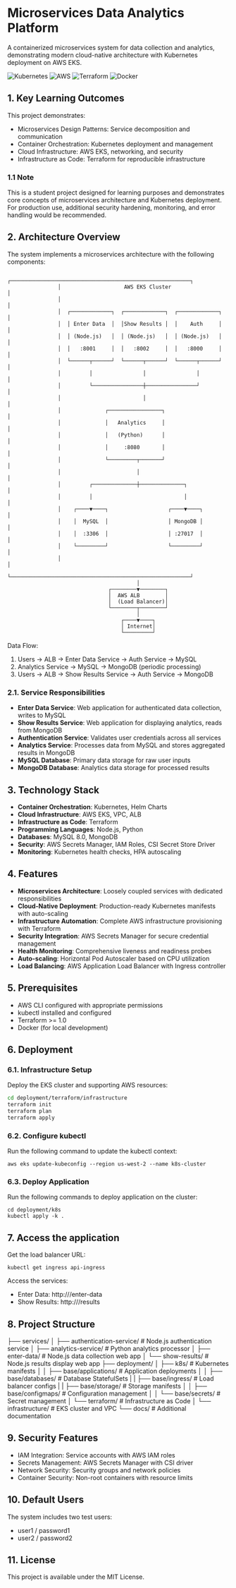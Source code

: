 # Microservices Data Analytics Platform

A containerized microservices system for data collection and analytics, demonstrating modern cloud-native architecture with Kubernetes deployment on AWS EKS.

![Kubernetes](https://img.shields.io/badge/kubernetes-%23326ce5.svg?style=for-the-badge&logo=kubernetes&logoColor=white)
![AWS](https://img.shields.io/badge/AWS-%23FF9900.svg?style=for-the-badge&logo=amazon-aws&logoColor=white)
![Terraform](https://img.shields.io/badge/terraform-%235835CC.svg?style=for-the-badge&logo=terraform&logoColor=white)
![Docker](https://img.shields.io/badge/docker-%230db7ed.svg?style=for-the-badge&logo=docker&logoColor=white)

## 1. Key Learning Outcomes

This project demonstrates:

* Microservices Design Patterns: Service decomposition and communication
* Container Orchestration: Kubernetes deployment and management
* Cloud Infrastructure: AWS EKS, networking, and security
* Infrastructure as Code: Terraform for reproducible infrastructure

### 1.1 Note

This is a student project designed for learning purposes and demonstrates core concepts of microservices architecture and Kubernetes deployment. For production use, additional security hardening, monitoring, and error handling would be recommended.

## 2. Architecture Overview

The system implements a microservices architecture with the following components:

                    ┌─────────────────────────────────────────────────────────┐
                    │                    AWS EKS Cluster                      │
                    │                                                         │
                    │  ┌─────────────┐  ┌─────────────┐  ┌─────────────┐      │
                    │  │ Enter Data  │  │Show Results │  │    Auth     │      │
                    │  │ (Node.js)   │  │ (Node.js)   │  │ (Node.js)   │      │
                    │  │   :8001     │  │   :8002     │  │   :8000     │      │
                    │  └──────┬──────┘  └──────┬──────┘  └──────┬──────┘      │
                    │         │                │                │             │
                    │         └────────────────┼────────────────┘             │
                    │                          │                              │
                    │              ┌─────────────────┐                        │
                    │              │   Analytics     │                        │
                    │              │   (Python)      │                        │
                    │              │     :8080       │                        │
                    │              └─────────┬───────┘                        │
                    │                        │                                │
                    │         ┌──────────────┼──────────────┐                 │
                    │         │                             │                 │
                    │    ┌────▼────┐                   ┌────▼────┐            │
                    │    │  MySQL  │                   │ MongoDB │            │
                    │    │  :3306  │                   │ :27017  │            │
                    │    └─────────┘                   └─────────┘            │
                    │                                                         │
                    └─────────────────────────────────────────────────────────┘
                                             │
                                    ┌────────▼────────┐
                                    │  AWS ALB        │
                                    │  (Load Balancer)│
                                    └────────┬────────┘
                                             │
                                        ┌────▼────┐
                                        │ Internet│
                                        └─────────┘

Data Flow:
1. Users → ALB → Enter Data Service → Auth Service → MySQL
2. Analytics Service → MySQL → MongoDB (periodic processing)  
3. Users → ALB → Show Results Service → Auth Service → MongoDB

### 2.1. Service Responsibilities

- **Enter Data Service**: Web application for authenticated data collection, writes to MySQL
- **Show Results Service**: Web application for displaying analytics, reads from MongoDB  
- **Authentication Service**: Validates user credentials across all services
- **Analytics Service**: Processes data from MySQL and stores aggregated results in MongoDB
- **MySQL Database**: Primary data storage for raw user inputs
- **MongoDB Database**: Analytics data storage for processed results

## 3. Technology Stack

- **Container Orchestration**: Kubernetes, Helm Charts
- **Cloud Infrastructure**: AWS EKS, VPC, ALB
- **Infrastructure as Code**: Terraform
- **Programming Languages**: Node.js, Python
- **Databases**: MySQL 8.0, MongoDB
- **Security**: AWS Secrets Manager, IAM Roles, CSI Secret Store Driver
- **Monitoring**: Kubernetes health checks, HPA autoscaling

## 4. Features

- **Microservices Architecture**: Loosely coupled services with dedicated responsibilities
- **Cloud-Native Deployment**: Production-ready Kubernetes manifests with auto-scaling
- **Infrastructure Automation**: Complete AWS infrastructure provisioning with Terraform
- **Security Integration**: AWS Secrets Manager for secure credential management
- **Health Monitoring**: Comprehensive liveness and readiness probes
- **Auto-scaling**: Horizontal Pod Autoscaler based on CPU utilization
- **Load Balancing**: AWS Application Load Balancer with Ingress controller

## 5. Prerequisites

- AWS CLI configured with appropriate permissions
- kubectl installed and configured
- Terraform >= 1.0
- Docker (for local development)

## 6. Deployment

### 6.1. Infrastructure Setup

Deploy the EKS cluster and supporting AWS resources:

```bash
cd deployment/terraform/infrastructure
terraform init
terraform plan
terraform apply
```
### 6.2. Configure kubectl

Run the following command to update the kubectl context:

```
aws eks update-kubeconfig --region us-west-2 --name k8s-cluster
```

### 6.3. Deploy Application

Run the following commands to deploy application on the cluster:

```
cd deployment/k8s
kubectl apply -k .
```

## 7. Access the application

Get the load balancer URL:

```
kubectl get ingress api-ingress
```

Access the services:

* Enter Data: http://<ALB-URL>/enter-data
* Show Results: http://<ALB-URL>/results

## 8. Project Structure

├── services/
│   ├── authentication-service/    # Node.js authentication service
│   ├── analytics-service/         # Python analytics processor
│   ├── enter-data/               # Node.js data collection web app
│   └── show-results/             # Node.js results display web app
├── deployment/
│   ├── k8s/                      # Kubernetes manifests
│   │   ├── base/applications/    # Application deployments
│   │   ├── base/databases/       # Database StatefulSets
|   |   ├── base/ingress/         # Load balancer configs
|   |   ├── base/storage/         # Storage manifests
│   │   ├── base/configmaps/      # Configuration management
│   │   └── base/secrets/         # Secret management
│   └── terraform/                # Infrastructure as Code
│       └── infrastructure/       # EKS cluster and VPC
└── docs/                         # Additional documentation

## 9. Security Features

* IAM Integration: Service accounts with AWS IAM roles
* Secrets Management: AWS Secrets Manager with CSI driver
* Network Security: Security groups and network policies
* Container Security: Non-root containers with resource limits

## 10. Default Users

The system includes two test users:

* user1 / password1
* user2 / password2

## 11. License

This project is available under the MIT License.




